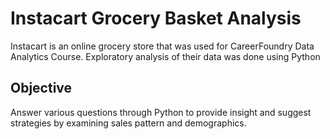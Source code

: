 # Instacart Grocery Basket Analysis

Instacart is an online grocery store that was used for CareerFoundry Data Analytics Course.
Exploratory analysis of their data was done using Python

## Objective
Answer various questions through Python to provide insight and suggest strategies by examining sales pattern and demographics.

